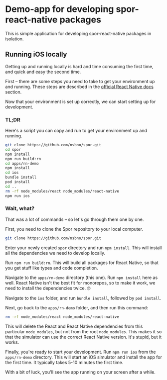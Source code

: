 # Demo-app for developing spor-react-native packages

This is simple application for developing spor-react-native packages in isolation.

## Running iOS locally

Getting up and running locally is hard and time consuming the first time, and quick and easy the second time.

First – there are some steps you need to take to get your environment up and running. 
These steps are described in the [official React Native docs](https://reactnative.dev/docs/environment-setup) section.

Now that your environment is set up correctly, we can start setting up for development.

### TL;DR

Here's a script you can copy and run to get your environment up and running.

```bash
git clone https://github.com/nsbno/spor.git
cd spor
npm install
npm run build:rn
cd apps/rn-demo
npm install
cd ios
bundle install
pod install
cd ..
rm -rf node_modules/react node_modules/react-native
npm run ios
```

### Wait, what?

That was a lot of commands – so let's go through them one by one.

First, you need to clone the Spor repository to your local computer.

```bash
git clone https://github.com/nsbno/spor.git
```

Enter your newly created `spor` directory and run `npm install`. 
This will install all the dependencies we need to develop locally.

Run `npm run build:rn`. 
This will build all packages for React Native, so that you get stuff like types and code completion.

Navigate to the `apps/rn-demo` directory (this one).
Run `npm install` here as well. 
React Native isn't the best fit for monorepos, so to make it work, we need to install the dependencies twice. 🙄

Navigate to the `ios` folder, and run `bundle install`, followed by `pod install`.

Next, go back to the `apps/rn-demo` folder, and then run this command:

```bash
rm -rf node_modules/react node_modules/react-native
```

This will delete the React and React Native dependencies from this particular `node_modules`, but not from the root `node_modules`. This makes it so that the simulator can use the correct React Native version. It's stupid, but it works.

Finally, you're ready to start your development. 
Run `npm run ios` from the `apps/rn-demo` directory.
This will start an iOS simulator and install the app for the first time. 
It typically takes 5-10 minutes the first time.

With a bit of luck, you'll see the app running on your screen after a while.

